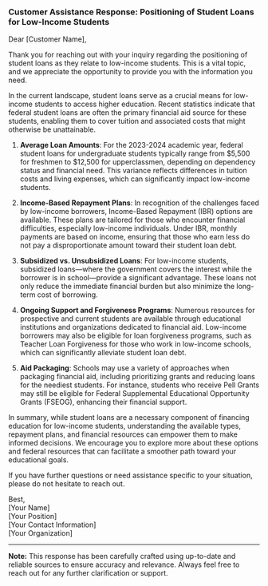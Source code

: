 ### Customer Assistance Response: Positioning of Student Loans for Low-Income Students

Dear [Customer Name],

Thank you for reaching out with your inquiry regarding the positioning of student loans as they relate to low-income students. This is a vital topic, and we appreciate the opportunity to provide you with the information you need.

In the current landscape, student loans serve as a crucial means for low-income students to access higher education. Recent statistics indicate that federal student loans are often the primary financial aid source for these students, enabling them to cover tuition and associated costs that might otherwise be unattainable.

1. **Average Loan Amounts**: For the 2023-2024 academic year, federal student loans for undergraduate students typically range from $5,500 for freshmen to $12,500 for upperclassmen, depending on dependency status and financial need. This variance reflects differences in tuition costs and living expenses, which can significantly impact low-income students.

2. **Income-Based Repayment Plans**: In recognition of the challenges faced by low-income borrowers, Income-Based Repayment (IBR) options are available. These plans are tailored for those who encounter financial difficulties, especially low-income individuals. Under IBR, monthly payments are based on income, ensuring that those who earn less do not pay a disproportionate amount toward their student loan debt.

3. **Subsidized vs. Unsubsidized Loans**: For low-income students, subsidized loans—where the government covers the interest while the borrower is in school—provide a significant advantage. These loans not only reduce the immediate financial burden but also minimize the long-term cost of borrowing.

4. **Ongoing Support and Forgiveness Programs**: Numerous resources for prospective and current students are available through educational institutions and organizations dedicated to financial aid. Low-income borrowers may also be eligible for loan forgiveness programs, such as Teacher Loan Forgiveness for those who work in low-income schools, which can significantly alleviate student loan debt.

5. **Aid Packaging**: Schools may use a variety of approaches when packaging financial aid, including prioritizing grants and reducing loans for the neediest students. For instance, students who receive Pell Grants may still be eligible for Federal Supplemental Educational Opportunity Grants (FSEOG), enhancing their financial support.

In summary, while student loans are a necessary component of financing education for low-income students, understanding the available types, repayment plans, and financial resources can empower them to make informed decisions. We encourage you to explore more about these options and federal resources that can facilitate a smoother path toward your educational goals.

If you have further questions or need assistance specific to your situation, please do not hesitate to reach out.

Best,  
[Your Name]  
[Your Position]  
[Your Contact Information]  
[Your Organization]  

---  

**Note:** This response has been carefully crafted using up-to-date and reliable sources to ensure accuracy and relevance. Always feel free to reach out for any further clarification or support.
